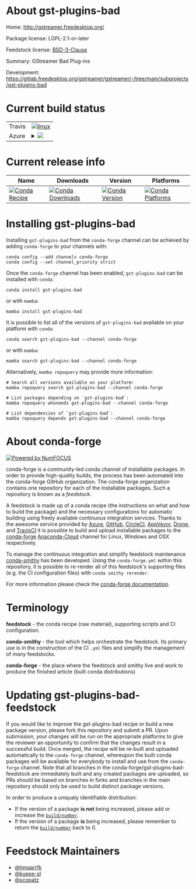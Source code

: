 About gst-plugins-bad
=====================

Home: http://gstreamer.freedesktop.org/

Package license: LGPL-2.1-or-later

Feedstock license: [BSD-3-Clause](https://github.com/conda-forge/gst-plugins-bad-feedstock/blob/main/LICENSE.txt)

Summary: GStreamer Bad Plug-ins

Development: https://gitlab.freedesktop.org/gstreamer/gstreamer/-/tree/main/subprojects/gst-plugins-bad

Current build status
====================


<table><tr>
    <td>Travis</td>
    <td>
      <a href="https://app.travis-ci.com/conda-forge/gst-plugins-bad-feedstock">
        <img alt="linux" src="https://img.shields.io/travis/com/conda-forge/gst-plugins-bad-feedstock/main.svg?label=Linux">
      </a>
    </td>
  </tr>
    
  <tr>
    <td>Azure</td>
    <td>
      <details>
        <summary>
          <a href="https://dev.azure.com/conda-forge/feedstock-builds/_build/latest?definitionId=12469&branchName=main">
            <img src="https://dev.azure.com/conda-forge/feedstock-builds/_apis/build/status/gst-plugins-bad-feedstock?branchName=main">
          </a>
        </summary>
        <table>
          <thead><tr><th>Variant</th><th>Status</th></tr></thead>
          <tbody><tr>
              <td>linux_64_openssl1.1.1</td>
              <td>
                <a href="https://dev.azure.com/conda-forge/feedstock-builds/_build/latest?definitionId=12469&branchName=main">
                  <img src="https://dev.azure.com/conda-forge/feedstock-builds/_apis/build/status/gst-plugins-bad-feedstock?branchName=main&jobName=linux&configuration=linux%20linux_64_openssl1.1.1" alt="variant">
                </a>
              </td>
            </tr><tr>
              <td>linux_64_openssl3</td>
              <td>
                <a href="https://dev.azure.com/conda-forge/feedstock-builds/_build/latest?definitionId=12469&branchName=main">
                  <img src="https://dev.azure.com/conda-forge/feedstock-builds/_apis/build/status/gst-plugins-bad-feedstock?branchName=main&jobName=linux&configuration=linux%20linux_64_openssl3" alt="variant">
                </a>
              </td>
            </tr><tr>
              <td>linux_aarch64_openssl1.1.1</td>
              <td>
                <a href="https://dev.azure.com/conda-forge/feedstock-builds/_build/latest?definitionId=12469&branchName=main">
                  <img src="https://dev.azure.com/conda-forge/feedstock-builds/_apis/build/status/gst-plugins-bad-feedstock?branchName=main&jobName=linux&configuration=linux%20linux_aarch64_openssl1.1.1" alt="variant">
                </a>
              </td>
            </tr><tr>
              <td>linux_aarch64_openssl3</td>
              <td>
                <a href="https://dev.azure.com/conda-forge/feedstock-builds/_build/latest?definitionId=12469&branchName=main">
                  <img src="https://dev.azure.com/conda-forge/feedstock-builds/_apis/build/status/gst-plugins-bad-feedstock?branchName=main&jobName=linux&configuration=linux%20linux_aarch64_openssl3" alt="variant">
                </a>
              </td>
            </tr><tr>
              <td>linux_ppc64le_openssl1.1.1</td>
              <td>
                <a href="https://dev.azure.com/conda-forge/feedstock-builds/_build/latest?definitionId=12469&branchName=main">
                  <img src="https://dev.azure.com/conda-forge/feedstock-builds/_apis/build/status/gst-plugins-bad-feedstock?branchName=main&jobName=linux&configuration=linux%20linux_ppc64le_openssl1.1.1" alt="variant">
                </a>
              </td>
            </tr><tr>
              <td>linux_ppc64le_openssl3</td>
              <td>
                <a href="https://dev.azure.com/conda-forge/feedstock-builds/_build/latest?definitionId=12469&branchName=main">
                  <img src="https://dev.azure.com/conda-forge/feedstock-builds/_apis/build/status/gst-plugins-bad-feedstock?branchName=main&jobName=linux&configuration=linux%20linux_ppc64le_openssl3" alt="variant">
                </a>
              </td>
            </tr><tr>
              <td>osx_64_openssl1.1.1</td>
              <td>
                <a href="https://dev.azure.com/conda-forge/feedstock-builds/_build/latest?definitionId=12469&branchName=main">
                  <img src="https://dev.azure.com/conda-forge/feedstock-builds/_apis/build/status/gst-plugins-bad-feedstock?branchName=main&jobName=osx&configuration=osx%20osx_64_openssl1.1.1" alt="variant">
                </a>
              </td>
            </tr><tr>
              <td>osx_64_openssl3</td>
              <td>
                <a href="https://dev.azure.com/conda-forge/feedstock-builds/_build/latest?definitionId=12469&branchName=main">
                  <img src="https://dev.azure.com/conda-forge/feedstock-builds/_apis/build/status/gst-plugins-bad-feedstock?branchName=main&jobName=osx&configuration=osx%20osx_64_openssl3" alt="variant">
                </a>
              </td>
            </tr><tr>
              <td>osx_arm64_openssl1.1.1</td>
              <td>
                <a href="https://dev.azure.com/conda-forge/feedstock-builds/_build/latest?definitionId=12469&branchName=main">
                  <img src="https://dev.azure.com/conda-forge/feedstock-builds/_apis/build/status/gst-plugins-bad-feedstock?branchName=main&jobName=osx&configuration=osx%20osx_arm64_openssl1.1.1" alt="variant">
                </a>
              </td>
            </tr><tr>
              <td>osx_arm64_openssl3</td>
              <td>
                <a href="https://dev.azure.com/conda-forge/feedstock-builds/_build/latest?definitionId=12469&branchName=main">
                  <img src="https://dev.azure.com/conda-forge/feedstock-builds/_apis/build/status/gst-plugins-bad-feedstock?branchName=main&jobName=osx&configuration=osx%20osx_arm64_openssl3" alt="variant">
                </a>
              </td>
            </tr><tr>
              <td>win_64_openssl1.1.1</td>
              <td>
                <a href="https://dev.azure.com/conda-forge/feedstock-builds/_build/latest?definitionId=12469&branchName=main">
                  <img src="https://dev.azure.com/conda-forge/feedstock-builds/_apis/build/status/gst-plugins-bad-feedstock?branchName=main&jobName=win&configuration=win%20win_64_openssl1.1.1" alt="variant">
                </a>
              </td>
            </tr><tr>
              <td>win_64_openssl3</td>
              <td>
                <a href="https://dev.azure.com/conda-forge/feedstock-builds/_build/latest?definitionId=12469&branchName=main">
                  <img src="https://dev.azure.com/conda-forge/feedstock-builds/_apis/build/status/gst-plugins-bad-feedstock?branchName=main&jobName=win&configuration=win%20win_64_openssl3" alt="variant">
                </a>
              </td>
            </tr>
          </tbody>
        </table>
      </details>
    </td>
  </tr>
</table>

Current release info
====================

| Name | Downloads | Version | Platforms |
| --- | --- | --- | --- |
| [![Conda Recipe](https://img.shields.io/badge/recipe-gst--plugins--bad-green.svg)](https://anaconda.org/conda-forge/gst-plugins-bad) | [![Conda Downloads](https://img.shields.io/conda/dn/conda-forge/gst-plugins-bad.svg)](https://anaconda.org/conda-forge/gst-plugins-bad) | [![Conda Version](https://img.shields.io/conda/vn/conda-forge/gst-plugins-bad.svg)](https://anaconda.org/conda-forge/gst-plugins-bad) | [![Conda Platforms](https://img.shields.io/conda/pn/conda-forge/gst-plugins-bad.svg)](https://anaconda.org/conda-forge/gst-plugins-bad) |

Installing gst-plugins-bad
==========================

Installing `gst-plugins-bad` from the `conda-forge` channel can be achieved by adding `conda-forge` to your channels with:

```
conda config --add channels conda-forge
conda config --set channel_priority strict
```

Once the `conda-forge` channel has been enabled, `gst-plugins-bad` can be installed with `conda`:

```
conda install gst-plugins-bad
```

or with `mamba`:

```
mamba install gst-plugins-bad
```

It is possible to list all of the versions of `gst-plugins-bad` available on your platform with `conda`:

```
conda search gst-plugins-bad --channel conda-forge
```

or with `mamba`:

```
mamba search gst-plugins-bad --channel conda-forge
```

Alternatively, `mamba repoquery` may provide more information:

```
# Search all versions available on your platform:
mamba repoquery search gst-plugins-bad --channel conda-forge

# List packages depending on `gst-plugins-bad`:
mamba repoquery whoneeds gst-plugins-bad --channel conda-forge

# List dependencies of `gst-plugins-bad`:
mamba repoquery depends gst-plugins-bad --channel conda-forge
```


About conda-forge
=================

[![Powered by
NumFOCUS](https://img.shields.io/badge/powered%20by-NumFOCUS-orange.svg?style=flat&colorA=E1523D&colorB=007D8A)](https://numfocus.org)

conda-forge is a community-led conda channel of installable packages.
In order to provide high-quality builds, the process has been automated into the
conda-forge GitHub organization. The conda-forge organization contains one repository
for each of the installable packages. Such a repository is known as a *feedstock*.

A feedstock is made up of a conda recipe (the instructions on what and how to build
the package) and the necessary configurations for automatic building using freely
available continuous integration services. Thanks to the awesome service provided by
[Azure](https://azure.microsoft.com/en-us/services/devops/), [GitHub](https://github.com/),
[CircleCI](https://circleci.com/), [AppVeyor](https://www.appveyor.com/),
[Drone](https://cloud.drone.io/welcome), and [TravisCI](https://travis-ci.com/)
it is possible to build and upload installable packages to the
[conda-forge](https://anaconda.org/conda-forge) [Anaconda-Cloud](https://anaconda.org/)
channel for Linux, Windows and OSX respectively.

To manage the continuous integration and simplify feedstock maintenance
[conda-smithy](https://github.com/conda-forge/conda-smithy) has been developed.
Using the ``conda-forge.yml`` within this repository, it is possible to re-render all of
this feedstock's supporting files (e.g. the CI configuration files) with ``conda smithy rerender``.

For more information please check the [conda-forge documentation](https://conda-forge.org/docs/).

Terminology
===========

**feedstock** - the conda recipe (raw material), supporting scripts and CI configuration.

**conda-smithy** - the tool which helps orchestrate the feedstock.
                   Its primary use is in the construction of the CI ``.yml`` files
                   and simplify the management of *many* feedstocks.

**conda-forge** - the place where the feedstock and smithy live and work to
                  produce the finished article (built conda distributions)


Updating gst-plugins-bad-feedstock
==================================

If you would like to improve the gst-plugins-bad recipe or build a new
package version, please fork this repository and submit a PR. Upon submission,
your changes will be run on the appropriate platforms to give the reviewer an
opportunity to confirm that the changes result in a successful build. Once
merged, the recipe will be re-built and uploaded automatically to the
`conda-forge` channel, whereupon the built conda packages will be available for
everybody to install and use from the `conda-forge` channel.
Note that all branches in the conda-forge/gst-plugins-bad-feedstock are
immediately built and any created packages are uploaded, so PRs should be based
on branches in forks and branches in the main repository should only be used to
build distinct package versions.

In order to produce a uniquely identifiable distribution:
 * If the version of a package **is not** being increased, please add or increase
   the [``build/number``](https://docs.conda.io/projects/conda-build/en/latest/resources/define-metadata.html#build-number-and-string).
 * If the version of a package **is** being increased, please remember to return
   the [``build/number``](https://docs.conda.io/projects/conda-build/en/latest/resources/define-metadata.html#build-number-and-string)
   back to 0.

Feedstock Maintainers
=====================

* [@hmaarrfk](https://github.com/hmaarrfk/)
* [@kuepe-sl](https://github.com/kuepe-sl/)
* [@scopatz](https://github.com/scopatz/)

